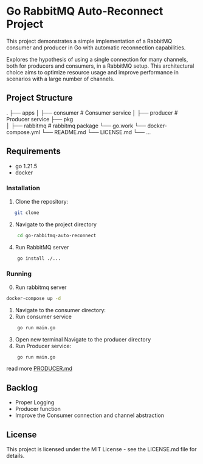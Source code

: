 # Go RabbitMQ Auto-Reconnect Project

This project demonstrates a simple implementation of a RabbitMQ consumer and producer in Go with automatic reconnection capabilities.

Explores the hypothesis of using a single connection for many channels, both for producers and consumers, in a RabbitMQ setup. This architectural choice aims to optimize resource usage and improve performance in scenarios with a large number of channels.


## Project Structure
.
├── apps
│   ├── consumer            # Consumer service
│   ├── producer            # Producer service
├── pkg                    
│   ├── rabbitmq            # rabbitmq package
└── go.work
└── docker-compose.yml
└── README.md
└── LICENSE.md
└── ...

## Requirements
- go 1.21.5
- docker

### Installation

1. Clone the repository:
```bash
   git clone 
```
2. Navigate to the project directory
```bash
    cd go-rabbitmq-auto-reconnect
```

4. Run RabbitMQ server
```bash
    go install ./...
```

### Running
0. Run rabbitmq server
```bash
docker-compose up -d
```
1. Navigate to the consumer directory:
2. Run consumer service
```bash
    go run main.go
```
3. Open new terminal Navigate to the producer directory
4. Run Producer service:
```bash
    go run main.go
```
read more [PRODUCER.md](./apps/producer/README.md)


## Backlog
- Proper Logging
- Producer function
- Improve the Consumer connection and channel abstraction


## License
This project is licensed under the MIT License - see the LICENSE.md file for details.